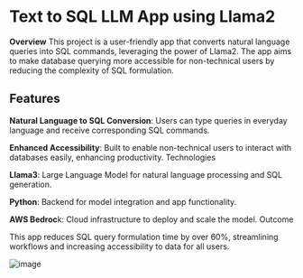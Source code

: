 # Text to SQL LLM App using Llama2
**Overview**
This project is a user-friendly app that converts natural language queries into SQL commands, leveraging the power of Llama2. The app aims to make database querying more accessible for non-technical users by reducing the complexity of SQL formulation.

## **Features**

**Natural Language to SQL Conversion**: Users can type queries in everyday language and receive corresponding SQL commands.

**Enhanced Accessibility**: Built to enable non-technical users to interact with databases easily, enhancing productivity.
Technologies

**Llama3**: Large Language Model for natural language processing and SQL generation.

**Python**: Backend for model integration and app functionality.

**AWS Bedroc**k: Cloud infrastructure to deploy and scale the model.
Outcome

This app reduces SQL query formulation time by over 60%, streamlining workflows and increasing accessibility to data for all users.


![image](https://github.com/user-attachments/assets/a5ba8458-0514-4b2b-b115-5a27c95c2d0f)
